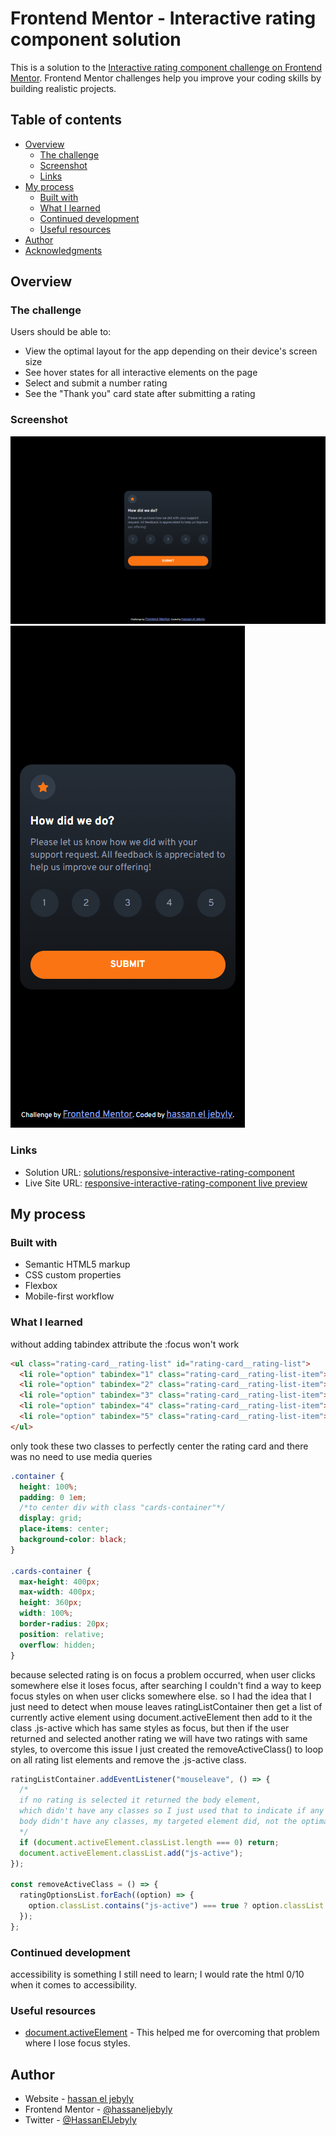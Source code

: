 # Frontend Mentor - Interactive rating component solution

This is a solution to the [Interactive rating component challenge on Frontend Mentor](https://www.frontendmentor.io/challenges/interactive-rating-component-koxpeBUmI).
Frontend Mentor challenges help you improve your coding skills by building realistic projects.

## Table of contents

- [Overview](#overview)
  - [The challenge](#the-challenge)
  - [Screenshot](#screenshot)
  - [Links](#links)
- [My process](#my-process)
  - [Built with](#built-with)
  - [What I learned](#what-i-learned)
  - [Continued development](#continued-development)
  - [Useful resources](#useful-resources)
- [Author](#author)
- [Acknowledgments](#acknowledgments)

## Overview

### The challenge

Users should be able to:

- View the optimal layout for the app depending on their device's screen size
- See hover states for all interactive elements on the page
- Select and submit a number rating
- See the "Thank you" card state after submitting a rating

### Screenshot

![](./solution-screenshots/desktop.png)
![](./solution-screenshots/mobile.png)

### Links

- Solution URL: [solutions/responsive-interactive-rating-component](https://www.frontendmentor.io/solutions/responsive-interactive-rating-component-hwsxxuhO2b)
- Live Site URL: [responsive-interactive-rating-component live preview](https://hassaneljebyly.github.io/interactive-rating-component/)

## My process

### Built with

- Semantic HTML5 markup
- CSS custom properties
- Flexbox
- Mobile-first workflow

### What I learned

without adding tabindex attribute the :focus won't work

```html
<ul class="rating-card__rating-list" id="rating-card__rating-list">
  <li role="option" tabindex="1" class="rating-card__rating-list-item">1</li>
  <li role="option" tabindex="2" class="rating-card__rating-list-item">2</li>
  <li role="option" tabindex="3" class="rating-card__rating-list-item">3</li>
  <li role="option" tabindex="4" class="rating-card__rating-list-item">4</li>
  <li role="option" tabindex="5" class="rating-card__rating-list-item">5</li>
</ul>
```

only took these two classes to perfectly center the rating card and there was no need to use media queries

```css
.container {
  height: 100%;
  padding: 0 1em;
  /*to center div with class "cards-container"*/
  display: grid;
  place-items: center;
  background-color: black;
}

.cards-container {
  max-height: 400px;
  max-width: 400px;
  height: 360px;
  width: 100%;
  border-radius: 20px;
  position: relative;
  overflow: hidden;
}
```

because selected rating is on focus a problem occurred,
when user clicks somewhere else it loses focus,
after searching I couldn't find a way to keep focus styles on when user clicks somewhere else.
so I had the idea that I just need to detect when mouse leaves ratingListContainer then get a list of currently
active element using document.activeElement then add to it the class .js-active which has same styles as focus,
but then if the user returned and selected another rating we will have two ratings with same styles, to overcome this issue
I just created the removeActiveClass() to loop on all rating list elements and remove the .js-active class.

```js
ratingListContainer.addEventListener("mouseleave", () => {
  /* 
  if no rating is selected it returned the body element,  
  which didn't have any classes so I just used that to indicate if any rating was selected or not, 
  body didn't have any classes, my targeted element did, not the optimal solution but did the job 
  */
  if (document.activeElement.classList.length === 0) return;
  document.activeElement.classList.add("js-active");
});

const removeActiveClass = () => {
  ratingOptionsList.forEach((option) => {
    option.classList.contains("js-active") === true ? option.classList.remove("js-active") : "";
  });
};
```

### Continued development

accessibility is something I still need to learn; I would rate the html 0/10 when it comes to accessibility.

### Useful resources

- [document.activeElement](https://developer.mozilla.org/en-US/docs/Web/API/Document/activeElement) - This helped me for overcoming that problem where I lose focus styles.

## Author

- Website - [hassan el jebyly](https://github.com/hassaneljebyly)
- Frontend Mentor - [@hassaneljebyly](https://www.frontendmentor.io/profile/hassaneljebyly)
- Twitter - [@HassanElJebyly](https://twitter.com/HassanElJebyly)
